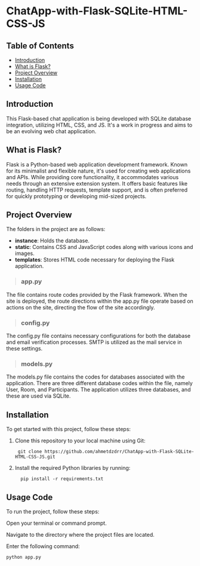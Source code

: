 # ChatApp-with-Flask-SQLite-HTML-CSS-JS

## **Table of Contents**

- [Introduction](#introduction)
- [What is Flask?](#what-is-flask)
- [Project Overview](#project-overview)
- [Installation](#installation)
- [Usage Code](#usage)

## **Introduction**

This Flask-based chat application is being developed with SQLite database integration, utilizing HTML, CSS, and JS. It's a work in progress and aims to be an evolving web chat application.

## **What is Flask?**

Flask is a Python-based web application development framework. Known for its minimalist and flexible nature, it's used for creating web applications and APIs. While providing core functionality, it accommodates various needs through an extensive extension system. It offers basic features like routing, handling HTTP requests, template support, and is often preferred for quickly prototyping or developing mid-sized projects.

## **Project Overview**

The folders in the project are as follows:

- **instance**: Holds the database.
- **static**: Contains CSS and JavaScript codes along with various icons and images.
- **templates**: Stores HTML code necessary for deploying the Flask application.

> ### **app.py**

The file contains route codes provided by the Flask framework. When the site is deployed, the route directions within the app.py file operate based on actions on the site, directing the flow of the site accordingly.

> ### **config.py**

The config.py file contains necessary configurations for both the database and email verification processes. SMTP is utilized as the mail service in these settings.

> ### **models.py**

The models.py file contains the codes for databases associated with the application. There are three different database codes within the file, namely User, Room, and Participants. The application utilizes three databases, and these are used via SQLite.

## **Installation**

To get started with this project, follow these steps:

1.  Clone this repository to your local machine using Git:

         git clone https://github.com/ahmetdzdrr/ChatApp-with-Flask-SQLite-HTML-CSS-JS.git

2.  Install the required Python libraries by running:

          pip install -r requirements.txt

## **Usage Code**

To run the project, follow these steps:

Open your terminal or command prompt.

Navigate to the directory where the project files are located.

Enter the following command:

```bash
python app.py
```
